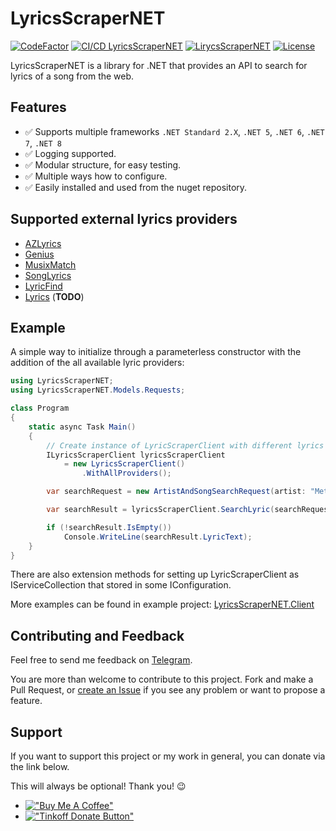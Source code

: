 # LyricsScraperNET

[![CodeFactor](https://www.codefactor.io/repository/github/skuill/lyricsscrapernet/badge)](https://www.codefactor.io/repository/github/skuill/lyricsscrapernet)
[![CI/CD LyricsScraperNET](https://github.com/skuill/LyricsScraperNET/actions/workflows/cicd.yaml/badge.svg)](https://github.com/skuill/LyricsScraperNET/actions/workflows/cicd.yaml)
[![LirycsScraperNET](https://img.shields.io/nuget/vpre/LyricsScraperNET?label=LyricsScraperNET)](https://www.nuget.org/packages/LyricsScraperNET/)
[![License](https://img.shields.io/github/license/skuill/LyricsScraperNET)](./LICENSE)

LyricsScraperNET is a library for .NET that provides an API to search for lyrics of a song from the web. 

## Features

* ✅ Supports multiple frameworks `.NET Standard 2.X`, `.NET 5`, `.NET 6`, `.NET 7`, `.NET 8`
* ✅ Logging supported.
* ✅ Modular structure, for easy testing.
* ✅ Multiple ways how to configure.
* ✅ Easily installed and used from the nuget repository.

## Supported external lyrics providers

- [AZLyrics](https://www.azlyrics.com/)
- [Genius](https://genius.com/)
- [MusixMatch](https://www.musixmatch.com/)
- [SongLyrics](https://www.songlyrics.com/)
- [LyricFind](https://www.lyricfind.com/)
- [Lyrics](https://www.lyrics.com/) (**TODO**)

## Example

A simple way to initialize through a parameterless constructor with the addition of the all available lyric providers:

```csharp
using LyricsScraperNET;
using LyricsScraperNET.Models.Requests;

class Program
{
    static async Task Main()
    {
        // Create instance of LyricScraperClient with different lyrics providers
        ILyricsScraperClient lyricsScraperClient
            = new LyricsScraperClient()
                .WithAllProviders();

        var searchRequest = new ArtistAndSongSearchRequest(artist: "Metallica", song: "Nothing Else Matters");

        var searchResult = lyricsScraperClient.SearchLyric(searchRequest);

        if (!searchResult.IsEmpty())
            Console.WriteLine(searchResult.LyricText);
    }
}
```
There are also extension methods for setting up LyricScraperClient as IServiceCollection that stored in some IConfiguration.

More examples can be found in example project: [LyricsScraperNET.Client](LyricsScraperNET.Client/Program.cs)

## Contributing and Feedback

Feel free to send me feedback on [Telegram](https://t.me/skuill).

You are more than welcome to contribute to this project. Fork and make a Pull Request, or [create an Issue](https://github.com/skuill/LyricScraperNET/issues/new) if you see any problem or want to propose a feature.

## Support
If you want to support this project or my work in general, you can donate via the link below. 

This will always be optional! Thank you! 😉

 * [!["Buy Me A Coffee"](https://www.buymeacoffee.com/assets/img/custom_images/orange_img.png)](https://www.buymeacoffee.com/skuill)
 * [!["Tinkoff Donate Button"](https://www.paypalobjects.com/en_US/i/btn/btn_donateCC_LG.gif)](https://www.tinkoff.ru/cf/3MNYeRds3s)
